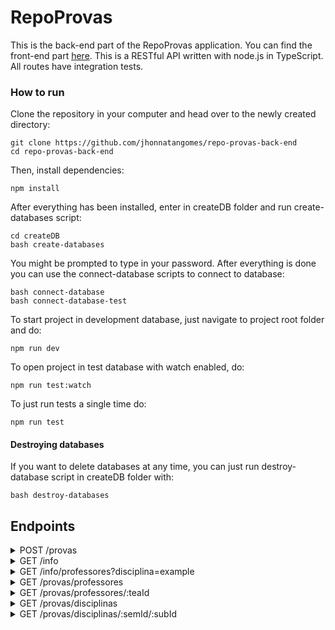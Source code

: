 # RepoProvas

This is the back-end part of the RepoProvas application. You can find the front-end part [here].
This is a RESTful API written with node.js in TypeScript. All routes have integration tests.

### How to run

Clone the repository in your computer and head over to the newly created directory:

    git clone https://github.com/jhonnatangomes/repo-provas-back-end
    cd repo-provas-back-end

Then, install dependencies:

    npm install

After everything has been installed, enter in createDB folder and run create-databases script:

    cd createDB
    bash create-databases

You might be prompted to type in your password. After everything is done you can use the connect-database scripts to connect to database:

    bash connect-database
    bash connect-database-test

To start project in development database, just navigate to project root folder and do:

    npm run dev

To open project in test database with watch enabled, do:

    npm run test:watch

To just run tests a single time do:

    npm run test

#### Destroying databases

If you want to delete databases at any time, you can just run destroy-database script in createDB folder with:

    bash destroy-databases

## Endpoints

<details>
<summary>POST /provas</summary>
Expects a body in the following format

    {
        name: 'Jhonn',
        category: 'P1',
        semester: '1º',
        subject: 'Mecânica Quântica',
        teacher: 'José Amarelo',
        link: 'https://eloquentjavascript.net/Eloquent_JavaScript.pdf',
    }

Link needs to be a valid pdf link.

</details>

<details>
<summary>GET /info</summary>
Returns an object in the format

    {
        "categories": [
            "P1",
            "P2",
            "P3",
            "2ch",
            "Outras"
        ],
        "semesters": [
            "1º",
            "2º",
            "3º",
            "4º",
            "5º",
            "6º",
            "7º",
            "8º",
            "Eletivas"
        ],
        "subjects": [
            "Cálculo I",
            "Álgebra Linear",
            "Eletromagnetismo",
            "Mecânica Quântica"
        ]
    }

</details>

<details>
<summary>GET /info/professores?disciplina=example</summary>
Returns the teachers from a given subject. Subject parameter is required. Returns an object in the format

    {
        "subject": "Álgebra Linear",
        "teachers": [
            "João branco",
            "José Amarelo"
        ]
    }

</details>

<details>
<summary>GET /provas/professores</summary>
Returns an array with the amount of exams by each teacher in the following format

    [
        {
            "id": 1,
            "name": "João branco",
            "amount": 9
        },
        {
            "id": 2,
            "name": "José Amarelo",
            "amount": 1
        }
    ]

</details>

<details>
<summary>GET /provas/professores/:teaId</summary>
Returns the exams of a given teacher grouped by category in the following format

    {
        "teacher": "José Amarelo",
        "info": [
            {
                "category": "P2",
                "exams": [
                    {
                        "name": "2020.2",
                        "subject": "Álgebra Linear",
                        "link": "https://raw.githubusercontent.com/ontiyonke/book-1/master/%5BPROGRAMMING%5D%5BClean%20Code%20by%20Robert%20C%20Martin%5D.pdf"
                    }
                ]
            }
        ]
    }

</details>

<details>
<summary>GET /provas/disciplinas</summary>
Returns an array with the amount of exams by each subject grouped by semesters in the following format

    [
        {
            "id": 1,
            "semester": "1º",
            "exams": [
                {
                    "id": 1,
                    "subject": "Cálculo I",
                    "amount": 6
                },
                {
                    "id": 4,
                    "subject": "Mecânica Quântica",
                    "amount": 2
                }
            ]
        },
        {
            "id": 2,
            "semester": "2º",
            "exams": [
                {
                    "id": 1,
                    "subject": "Cálculo I",
                    "amount": 1
                },
                {
                    "id": 2,
                    "subject": "Álgebra Linear",
                    "amount": 1
                }
            ]
        }
    ]

</details>

<details>
<summary>GET /provas/disciplinas/:semId/:subId</summary>
Returns the exams of a given semester and subject grouped by category in the following format

    {
        "subject": "Cálculo I",
        "info": [
            {
                "category": "P1",
                "exams": [
                    {
                        "name": "testando",
                        "teacher": "João branco",
                        "link": "https://eloquentjavascript.net/Eloquent_JavaScript.pdf"
                    }
                ]
            }
        ]
    }

</details>

[here]: https://github.com/jhonnatangomes/repo-provas
